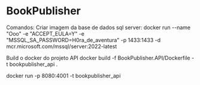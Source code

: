 # BookPublisher

Comandos:
Criar imagem da base de dados sql server:
docker run --name "Ooo" -e "ACCEPT_EULA=Y" -e "MSSQL_SA_PASSWORD=H0ra_de_aventura" -p 1433:1433 -d mcr.microsoft.com/mssql/server:2022-latest

Build o docker do projeto API
docker build -f BookPublisher.API/Dockerfile -t bookpublisher_api .

docker run -p 8080:4001 -t bookpublisher_api
